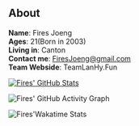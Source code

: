 ## About

**Name**: Fires Joeng  
**Ages**: 21(Born in 2003)  
**Living in**: Canton  
**Contact me**: FiresJoeng@gmail.com  
**Team Webside**: TeamLanHy.Fun

[![Fires' GitHub Stats](https://github-readme-stats.vercel.app/api?username=FiresJoeng)](https://github.com/FiresJoeng/github-readme-stats)

![Fires' GitHub Activity Graph](https://github-readme-activity-graph.vercel.app/graph?username=FiresJoeng&theme=react)

![Fires'Wakatime Stats](https://github-readme-stats.vercel.app/api/wakatime?username=FiresJoeng)
